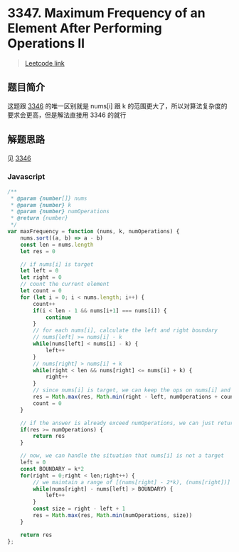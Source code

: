 # 3347. Maximum Frequency of an Element After Performing Operations II

> [Leetcode link](https://leetcode.com/problems/maximum-frequency-of-an-element-after-performing-operations-ii)

## 题目简介

这题跟 [3346](../medium/3346.md) 的唯一区别就是 nums[i] 跟 k 的范围更大了，所以对算法复杂度的要求会更高，但是解法直接用 3346 的就行

## 解题思路

见  [3346](../medium/3346.md) 

### Javascript

```javascript
/**
 * @param {number[]} nums
 * @param {number} k
 * @param {number} numOperations
 * @return {number}
 */
var maxFrequency = function (nums, k, numOperations) {
    nums.sort((a, b) => a - b)
    const len = nums.length
    let res = 0

    // if nums[i] is target
    let left = 0
    let right = 0
    // count the current element
    let count = 0
    for (let i = 0; i < nums.length; i++) {
        count++
        if(i < len - 1 && nums[i+1] === nums[i]) {
            continue
        }
        // for each nums[i], calculate the left and right boundary
        // nums[left] >= nums[i] - k
        while(nums[left] < nums[i] - k) {
            left++
        }
        // nums[right] > nums[i] + k
        while(right < len && nums[right] <= nums[i] + k) {
            right++
        }
        // since nums[i] is target, we can keep the ops on nums[i] and its equivalent
        res = Math.max(res, Math.min(right - left, numOperations + count))
        count = 0
    }

    // if the answer is already exceed numOperations, we can just return
    if(res >= numOperations) {
        return res
    }

    // now, we can handle the situation that nums[i] is not a target
    left = 0
    const BOUNDARY = k*2
    for(right = 0;right < len;right++) {
        // we maintain a range of [(nums[right] - 2*k), (nums[right])]
        while(nums[right] - nums[left] > BOUNDARY) {
            left++
        }
        const size = right - left + 1
        res = Math.max(res, Math.min(numOperations, size))
    }

    return res
};
```